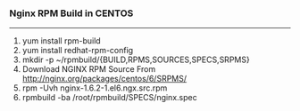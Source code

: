 ### Nginx RPM Build in CENTOS
---
1. yum install rpm-build
2. yum install redhat-rpm-config
3. mkdir -p ~/rpmbuild/{BUILD,RPMS,SOURCES,SPECS,SRPMS}
4. Download NGINX RPM Source From http://nginx.org/packages/centos/6/SRPMS/
5. rpm -Uvh nginx-1.6.2-1.el6.ngx.src.rpm
6. rpmbuild -ba /root/rpmbuild/SPECS/nginx.spec